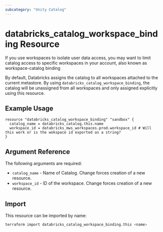 ```yaml
---
subcategory: "Unity Catalog"
---
```

# databricks_catalog_workspace_binding Resource

If you use workspaces to isolate user data access, you may want to limit catalog access to specific workspaces in your account, also known as workspace-catalog binding

By default, Databricks assigns the catalog to all workspaces attached to the current metastore. By using `databricks_catalog_workspace_binding`, the catalog will be unassigned from all workspaces and only assigned explicitly using this resource. 

## Example Usage

```hcl
resource "databricks_catalog_workspace_binding" "sandbox" {
  catalog_name = databricks_catalog.this.name
  workspace_id = databricks_mws_workspaces.prod.workspace_id # Will this work or is the wokspace id exported as a string?
}
```

## Argument Reference

The following arguments are required:

* `catalog_name` - Name of Catalog. Change forces creation of a new resource.
* `workspace_id` - ID of the workspace. Change forces creation of a new resource.

## Import

This resource can be imported by name:

```bash
terraform import databricks_catalog_workspace_binding.this <name>
```
